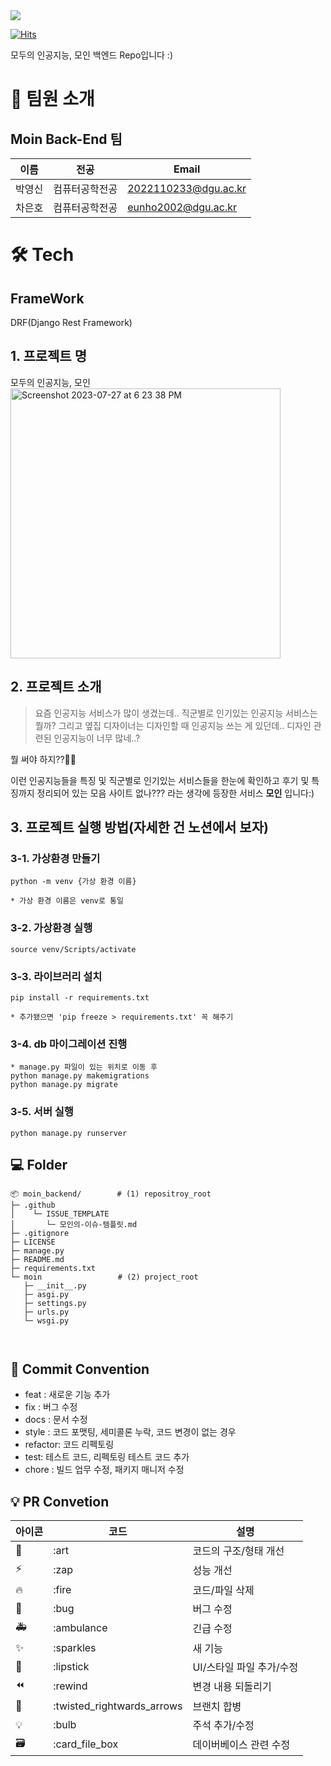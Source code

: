 <div><img src="https://capsule-render.vercel.app/api?type=waving&color=0:99cc99,100:009630&height=200&section=header&text=Moin&fontSize=90" /></div>

[![Hits](https://hits.seeyoufarm.com/api/count/incr/badge.svg?url=https%3A%2F%2Fgithub.com%2FLikeLion-at-DGU%2Fmoin_backend&count_bg=%236E79C9&title_bg=%23828282&icon=&icon_color=%23E7E7E7&title=%EB%AA%A8%EC%9D%B8+%EB%B0%B1%EC%97%94%EB%93%9C&edge_flat=false)](https://hits.seeyoufarm.com)

모두의 인공지능, 모인 백엔드 Repo입니다 :)

# 👋 팀원 소개

## Moin Back-End 팀

| 이름                                         | 전공           | Email                |
| -------------------------------------------- | --------------  | -------------------- |
| 박영신      | 컴퓨터공학전공  | 2022110233@dgu.ac.kr |
| 차은호 | 컴퓨터공학전공      | eunho2002@dgu.ac.kr |


# 🛠️ Tech

## FrameWork
DRF(Django Rest Framework)


## 1. 프로젝트 명

모두의 인공지능, 모인 
<br/>
<img width="432" alt="Screenshot 2023-07-27 at 6 23 38 PM" src="https://github.com/LikeLion-at-DGU/moin_frontend/assets/78739194/999527ec-36ca-4d8a-9f4c-91f6137c6c17">


## 2. 프로젝트 소개
> 요즘 인공지능 서비스가 많이 생겼는데..
직군별로 인기있는 인공지능 서비스는 뭘까?
그리고 옆집 디자이너는 디자인할 때 인공지능 쓰는 게 있던데..
디자인 관련된 인공지능이 너무 많네..?

뭘 써야 하지??😵‍💫

이런 인공지능들을 특징 및 직군별로 인기있는
서비스들을 한눈에 확인하고 후기 및 특징까지 정리되어 있는 모음 사이트 없나???
라는 생각에 등장한 서비스 **모인** 입니다:)


## 3. 프로젝트 실행 방법(자세한 건 노션에서 보자)
### 3-1. 가상환경 만들기
    python -m venv {가상 환경 이름}

    * 가상 환경 이름은 venv로 통일

### 3-2. 가상환경 실행
    source venv/Scripts/activate

### 3-3. 라이브러리 설치
    pip install -r requirements.txt

    * 추가됐으면 'pip freeze > requirements.txt' 꼭 해주기

### 3-4. db 마이그레이션 진행
    * manage.py 파일이 있는 위치로 이동 후
    python manage.py makemigrations
    python manage.py migrate

### 3-5. 서버 실행
    python manage.py runserver


## 💻 Folder
```
📦 moin_backend/        # (1) repositroy_root	
├─ .github
│    └─ ISSUE_TEMPLATE
│       └─ 모인의-이슈-템플릿.md
├─ .gitignore
├─ LICENSE
├─ manage.py
├─ README.md
├─ requirements.txt
└─ moin			        # (2) project_root
   ├─ __init__.py
   ├─ asgi.py
   ├─ settings.py
   ├─ urls.py
   └─ wsgi.py



```


## 🎯 Commit Convention

-   feat : 새로운 기능 추가
-   fix : 버그 수정
-   docs : 문서 수정
-   style : 코드 포맷팅, 세미콜론 누락, 코드 변경이 없는 경우
-   refactor: 코드 리펙토링
-   test: 테스트 코드, 리펙토링 테스트 코드 추가
-   chore : 빌드 업무 수정, 패키지 매니저 수정


## 💡 PR Convetion

| 아이콘 | 코드                       | 설명                     |
| ------ | -------------------------- | ------------------------ |
| 🎨     | :art                       | 코드의 구조/형태 개선    |
| ⚡️    | :zap                       | 성능 개선                |
| 🔥     | :fire                      | 코드/파일 삭제           |
| 🐛     | :bug                       | 버그 수정                |
| 🚑     | :ambulance                 | 긴급 수정                |
| ✨     | :sparkles                  | 새 기능                  |
| 💄     | :lipstick                  | UI/스타일 파일 추가/수정 |
| ⏪     | :rewind                    | 변경 내용 되돌리기       |
| 🔀     | :twisted_rightwards_arrows | 브랜치 합병              |
| 💡     | :bulb                      | 주석 추가/수정           |
| 🗃      | :card_file_box             | 데이버베이스 관련 수정   |
